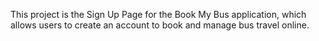This project is the Sign Up Page for the Book My Bus application, which allows users to create an account to book and manage bus travel online.
